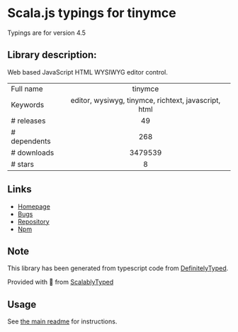 
# Scala.js typings for tinymce

Typings are for version 4.5

## Library description:
Web based JavaScript HTML WYSIWYG editor control.

|                    |                 |
| ------------------ | :-------------: |
| Full name          | tinymce |
| Keywords           | editor, wysiwyg, tinymce, richtext, javascript, html |
| # releases         | 49 |
| # dependents       | 268 |
| # downloads        | 3479539 |
| # stars            | 8 |

## Links
- [Homepage](https://github.com/tinymce/tinymce-dist#readme)
- [Bugs](https://github.com/tinymce/tinymce/issues)
- [Repository](https://github.com/tinymce/tinymce-dist)
- [Npm](https://www.npmjs.com/package/tinymce)
    


## Note
This library has been generated from typescript code from [DefinitelyTyped](https://definitelytyped.org).

Provided with :purple_heart: from [ScalablyTyped](https://github.com/oyvindberg/ScalablyTyped)

## Usage
See [the main readme](../../readme.md) for instructions.


